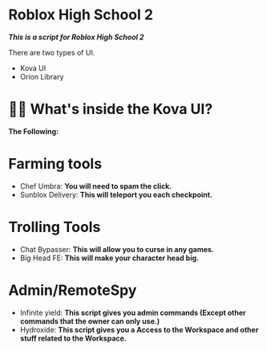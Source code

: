 # Roblox High School 2
***This is a script for Roblox High School 2***

There are two types of UI.
- Kova UI
- Orion Library

# 🤷‍♂️ What's inside the Kova UI?

**The Following:**

# Farming tools
- Chef Umbra: **You will need to spam the click.**
- Sunblox Delivery: **This will teleport you each checkpoint.**

# Trolling Tools
- Chat Bypasser: **This will allow you to curse in any games.**
- Big Head FE: **This will make your character head big.**

# Admin/RemoteSpy
- Infinite yield: **This script gives you admin commands (Except other commands that the owner can only use.)**
- Hydroxide: **This script gives you a Access to the Workspace and other stuff related to the Workspace.**

